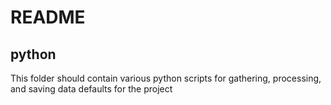 # README
## python
This folder should contain various python scripts for gathering, processing, and saving data defaults for the project